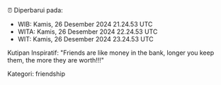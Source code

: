 ⏰ Diperbarui pada:
- WIB: Kamis, 26 Desember 2024 21.24.53 UTC
- WITA: Kamis, 26 Desember 2024 22.24.53 UTC
- WIT: Kamis, 26 Desember 2024 23.24.53 UTC

Kutipan Inspiratif:
"Friends are like money in the bank, longer you keep them, the more they are worth!!!"


Kategori: friendship

